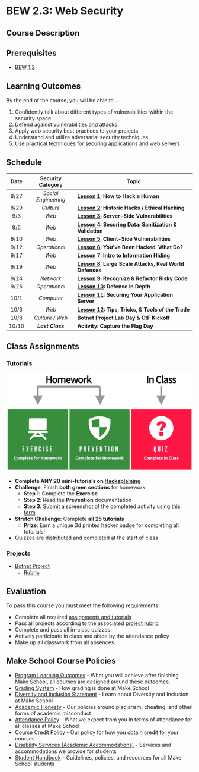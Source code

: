 # BEW 2.3: Web Security

## Course Description

## Prerequisites

- [BEW 1.2](https://make.sc/bew1.2)

## Learning Outcomes

By the end of the course, you will be able to ...

1. Confidently talk about different types of vulnerabilities within the security space
2. Defend against  vulnerabilities and attacks
3. Apply web security best practices to your projects
4. Understand and utilize adversarial security techniques
5. Use practical techniques for securing applications and web servers

## Schedule

| Date  |  Security Category   | Topic                                                    |
| :---: | :------------------: | -------------------------------------------------------- |
| 8/27  | _Social Engineering_ | **[Lesson 1]: How to Hack a Human**                      |
| 8/29  |      _Culture_       | **[Lesson 2]: Historic Hacks / Ethical Hacking**         |
|  9/3  |        _Web_         | **[Lesson 3]: Server-Side Vulnerabilities**              |
|  9/5  |        _Web_         | **[Lesson 4]: Securing Data: Sanitization & Validation** |
| 9/10  |        _Web_         | **[Lesson 5]: Client-Side Vulnerabilities**              |
| 9/12  |    _Operational_     | **[Lesson 6]: You've Been Hacked. What Do?**             |
| 9/17  |        _Web_         | **[Lesson 7]: Intro to Information Hiding**              |
| 9/19  |        _Web_         | **[Lesson 8]: Large Scale Attacks, Real World Defenses** |
| 9/24  |      _Network_       | **[Lesson 9]: Recognize & Refactor Risky Code**          |
| 9/26  |    _Operational_     | **[Lesson 10]: Defense In Depth**                        |
| 10/1  |      _Computer_      | **[Lesson 11]: Securing Your Application Server**        |
| 10/3  |        _Web_         | **[Lesson 12]: Tips, Tricks, & Tools of the Trade**      |
| 10/8  |   _Culture / Web_    | **Botnet Project Lab Day & CtF Kickoff**                 |
| 10/10 |   _**Last Class**_   | **Activity: Capture the Flag Day**                       |

[Lesson 1]: Lessons/Lesson1.md
[Lesson 2]: Lessons/Lesson2.md
[Lesson 3]: Lessons/Lesson3.md
[Lesson 4]: Lessons/Lesson4.md
[Lesson 5]: Lessons/Lesson5.md
[Lesson 6]: Lessons/Lesson6.md
[Lesson 7]: Lessons/Lesson7.md
[Lesson 8]: Lessons/Lesson8.md
[Lesson 9]: Lessons/Lesson9.md
[Lesson 10]: Lessons/Lesson10.md
[Lesson 11]: Lessons/Lesson11.md
[Lesson 12]: Lessons/Lesson12.md
[Lesson 13]: Lessons/Lesson13.md


## Class Assignments

### Tutorials

<p align="center">
  <img src="Resources/TutorialGuide.png" alt="Tutorial Guide">
</p>

-  **Complete ANY 20  mini-tutorials on [Hacksplaining](https://www.hacksplaining.com)**
  - **Challenge**: Finish **both green sections** for homework
     - **Step 1**: Complete the **Exercise**
     - **Step 2**: Read the **Prevention** documentation
     - **Step 3**: Submit a screenshot of the completed activity using [this form]()
   - **Stretch Challenge**: Complete **all 25 tutorials**
       - **Prize**: Earn a unique 3d printed hacker badge for completing all tutorials!
- Quizzes are distributed and completed at the start of class


### Projects

- [Botnet Project](Assignments/Project.md)
  - [Rubric](Assignments/Rubric.md)

## Evaluation

To pass this course you must meet the following requirements:

- Complete all required [assignments and tutorials](#class-assignments)
- Pass all projects according to the associated [project rubric](Assignments/Rubric.md)
- Complete and pass all in-class quizzes
- Actively participate in class and abide by the attendance policy
- Make up all classwork from all absences

## Make School Course Policies

- [Program Learning Outcomes](https://make.sc/program-learning-outcomes) - What you will achieve after finishing Make School, all courses are designed around these outcomes.
- [Grading System](https://make.sc/grading-system) - How grading is done at Make School
- [Diversity and Inclusion Statement](https://make.sc/diversity-and-inclusion-statement) - Learn about Diversity and Inclusion at Make School
- [Academic Honesty](https://make.sc/academic-honesty-policy) - Our policies around plagiarism, cheating, and other forms of academic misconduct
- [Attendance Policy](https://make.sc/attendance-policy) - What we expect from you in terms of attendance for all classes at Make School
- [Course Credit Policy](https://make.sc/course-credit-policy) - Our policy for how you obtain credit for your courses
- [Disability Services (Academic Accommodations)](https://make.sc/disability-services) - Services and accommodations we provide for students
- [Student Handbook](https://make.sc/student-handbook) - Guidelines, policies, and resources for all Make School students
